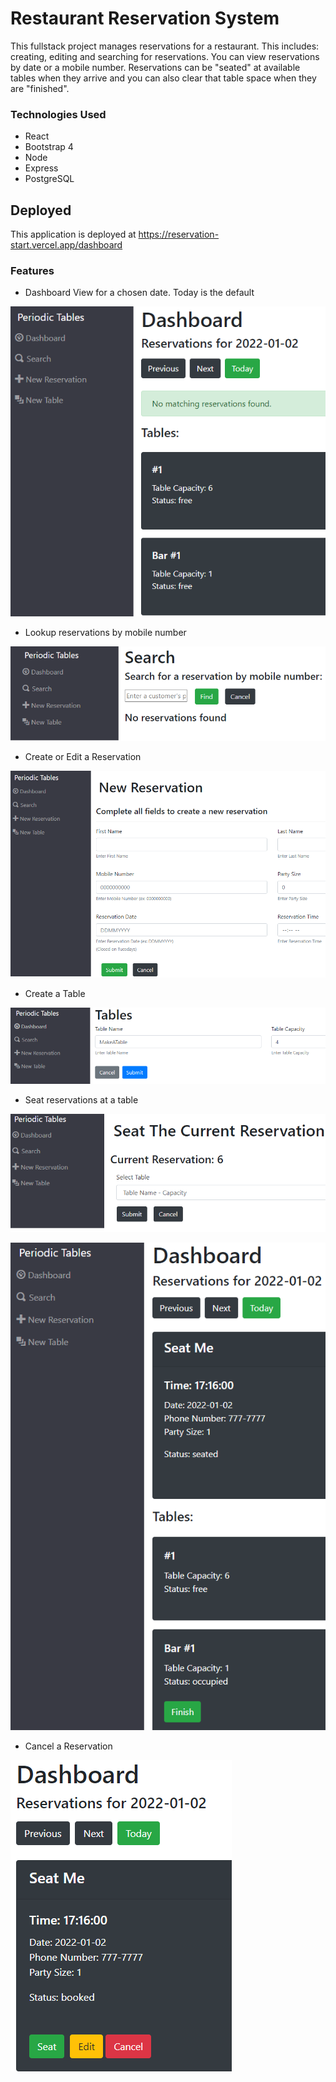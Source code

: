 # Restaurant Reservation System

This fullstack project manages reservations for a restaurant. This includes: creating, editing and searching for reservations. You can view reservations by date or a mobile number. Reservations can be "seated" at available tables when they arrive and you can also clear that table space when they are "finished".

### Technologies Used

- React
- Bootstrap 4
- Node
- Express
- PostgreSQL

## Deployed

This application is deployed at https://reservation-start.vercel.app/dashboard

### Features

- Dashboard View for a chosen date. Today is the default

![Dashboard-View](./images/Dashboard-View.png)

- Lookup reservations by mobile number

![Search-View](./images/Search-View.png)

- Create or Edit a Reservation

![Reservation-Form-View](./images/Reservation-Form-View.png)

- Create a Table

![Table-Form-View](./images/Table-Form-View.png)

- Seat reservations at a table

![Seat-View](./images/Seat-View.png)

![Seated-Table](./images/Seated-Table.png)

- Cancel a Reservation

![Cancel-Res](./images/Cancel-Res.png)
